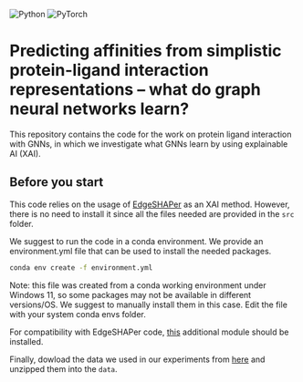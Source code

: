 ![Python](https://img.shields.io/badge/python-3670A0?style=for-the-badge&logo=python&logoColor=ffdd54) ![PyTorch](https://img.shields.io/badge/PyTorch-%23EE4C2C.svg?style=for-the-badge&logo=PyTorch&logoColor=white) 

# Predicting affinities from simplistic protein-ligand interaction representations – what do graph neural networks learn?

This repository contains the code for the work on protein ligand interaction with GNNs, in which we investigate what GNNs learn by using explainable AI (XAI).

## Before you start
This code relies on the usage of [EdgeSHAPer](https://github.com/AndMastro/EdgeSHAPer) as an XAI method. However, there is no need to install it since all the files needed are provided in the ```src``` folder.

We suggest to run the code in a conda environment. We provide an environment.yml file that can be used to install the needed packages.

```bash
conda env create -f environment.yml
```
Note: this file was created from a conda working environment under Windows 11, so some packages may not be available in different versions/OS. We suggest to manually install them in this case. Edit the file with your system conda envs folder.

For compatibility with EdgeSHAPer code, [this](https://github.com/c-feldmann/rdkit_heatmaps) additional module should be installed. 

Finally, dowload the data we used in our experiments from [here](http://bioinfo-pharma.u-strasbg.fr/labwebsite/downloads/pdbbind.tgz) and unzipped them into the ```data```.
